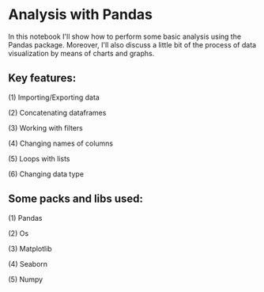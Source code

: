 # Analysis with Pandas

In this notebook I'll show how to perform some basic analysis using the Pandas package. Moreover, I'll also discuss a little bit of the process of data visualization by means of charts and graphs.

## Key features:

(1) Importing/Exporting data

(2) Concatenating dataframes

(3) Working with filters

(4) Changing names of columns

(5) Loops with lists

(6) Changing data type

## Some packs and libs used:

(1) Pandas

(2) Os

(3) Matplotlib

(4) Seaborn

(5) Numpy
